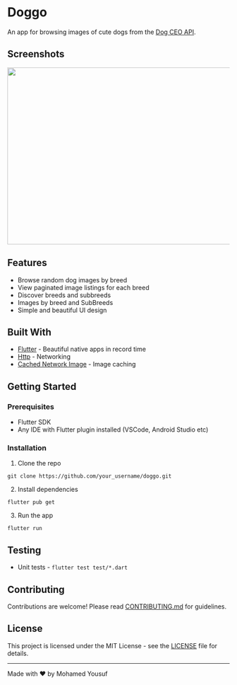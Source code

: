 
# Doggo 

An app for browsing images of cute dogs from the [Dog CEO API](https://dog.ceo/dog-api/).


## Screenshots

<img src="assets/images/appScreenShot.PNG" width="1000" height="400">


## Features

- Browse random dog images by breed
- View paginated image listings for each breed
- Discover breeds and subbreeds
- Images by breed and SubBreeds
- Simple and beautiful UI design

## Built With

- [Flutter](https://flutter.dev/) - Beautiful native apps in record time
- [Http](https://pub.dev/packages/http) - Networking 
- [Cached Network Image](https://pub.dev/packages/cached_network_image) - Image caching


## Getting Started

### Prerequisites

- Flutter SDK
- Any IDE with Flutter plugin installed (VSCode, Android Studio etc)

### Installation

1. Clone the repo
```
git clone https://github.com/your_username/doggo.git
```
2. Install dependencies
```
flutter pub get
```
3. Run the app
```
flutter run
```

## Testing

- Unit tests - `flutter test test/*.dart`


## Contributing

Contributions are welcome! Please read [CONTRIBUTING.md](CONTRIBUTING.md) for guidelines.

## License

This project is licensed under the MIT License - see the [LICENSE](LICENSE) file for details.

---

Made with ❤️ by Mohamed Yousuf
